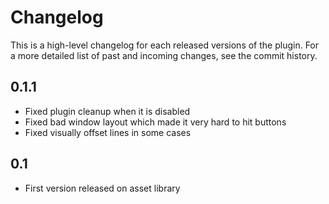 Changelog
============

This is a high-level changelog for each released versions of the plugin. For a more detailed list of past and incoming changes, see the commit history.


0.1.1
------

- Fixed plugin cleanup when it is disabled
- Fixed bad window layout which made it very hard to hit buttons
- Fixed visually offset lines in some cases


0.1
-----

- First version released on asset library
